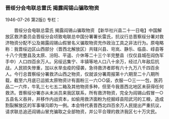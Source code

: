 ### 晋绥分会电联总雷氏  揭露阎锡山骗取物资

1946-07-26
第2版()
专栏：

　　晋绥分会电联总雷氏
    揭露阎锡山骗取物资
    【新华社兴县二十一日电】中国解放区救济委员会晋绥分会顷致电联总中国分署署长雷氏，抗议行总晋察绥分署对救济物资分配不公及揭露阎锡山假冒名义骗取物资充作政治工具之非法行为。原电略称：我晋绥边区山西部分（晋西北解放区）共辖兴县、岢岚、静乐、临县、崞县等十八个完整县及太原、汾阳、平遥、介休等二十三个半完整县（仅仅县城在阎伪军手中）人口四百余万人。另绥远集宁、丰镇等地人口八十余万，经过八年敌后抗战，人民损失惨重，加以水旱虫疫的侵袭，急待救济者即有六十九万八千四百余人。今行总晋察绥分署救济山西之物资，仅就该分署周报第十六期至二十八期所载，截至六月底已运抵太原物资计有面粉三一六○○袋，衣服一○三一一包，医药品二一六件，牛乳三七七五二箱及其他物资多种，但至今我晋西北地区未获得任何救济。晋察绥分署亦从未派员来我区联系，所有救济物资，完全为阎锡山假冒一○五县名义吞并，并移作内战资本，如偷用救济面粉为挖掘崞县阳武河的工粮，造成割裂解放区的军事壕沟即为一例。本会特代表晋西北四百余万人民提出严重抗议，请求联总追还阎锡山冒充骗取之全部物资，并公平合理的救济我区七十万灾民。

